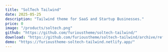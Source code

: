 ```yaml
---
title: "SolTech Tailwind"
date: 2025-05-25
description: "Tailwind theme for SaaS and Startup Businesses."
price: 0
image: "/products/soltech.png"
github: "https://github.com/furioustheme/soltech-tailwind/"
download: "https://github.com/furioustheme/soltech-tailwind/archive/refs/heads/main.zip"
demo: "https://furioustheme-soltech-tailwind.netlify.app/"
---
```

